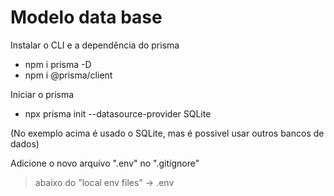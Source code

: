 # Modelo data base

Instalar o CLI e a dependência do prisma
- npm i prisma -D
- npm i @prisma/client

Iniciar o prisma
- npx prisma init --datasource-provider SQLite

(No exemplo acima é usado o SQLite, mas é possivel usar outros bancos de dados)

Adicione o novo arquivo ".env" no ".gitignore"
> abaixo do "local env files" ->
> .env
